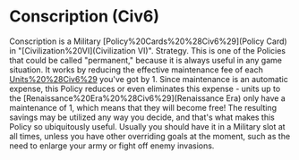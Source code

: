 # Conscription (Civ6)

Conscription is a Military [Policy%20Cards%20%28Civ6%29](Policy Card) in "[Civilization%20VI](Civilization VI)".
Strategy.
This is one of the Policies that could be called "permanent," because it is always useful in any game situation. It works by reducing the effective maintenance fee of each [Units%20%28Civ6%29](unit) you've got by 1. Since maintenance is an automatic expense, this Policy reduces or even eliminates this expense - units up to the [Renaissance%20Era%20%28Civ6%29](Renaissance Era) only have a maintenance of 1, which means that they will become free! The resulting savings may be utilized any way you decide, and that's what makes this Policy so ubiquitously useful. Usually you should have it in a Military slot at all times, unless you have other overriding goals at the moment, such as the need to enlarge your army or fight off enemy invasions.